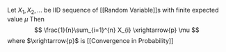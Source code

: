 Let $X_{1},X_{2},\dots$ be IID sequence of [[Random Variable]]s
with finite expected value $\mu$
Then
$$
\frac{1}{n}\sum_{i=1}^{n}  X_{i} \xrightarrow{p} \mu
$$
where $\xrightarrow{p}$ is [[Convergence in Probability]]
